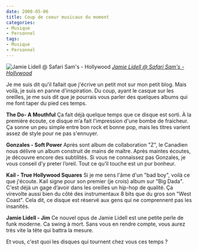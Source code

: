 ```yaml
---
date: 2008-05-06
title: Coup de coeur musicaux du moment
categories:
- Musique
- Personnel
tags:
- Musique
- Personnel
---
```

<img src="https://farm1.static.flickr.com/101/290219619_0ce594b084.jpg" alt="Jamie Lidell  @ Safari Sam's - Hollywood" />
<em><a title="photo sharing" href="https://www.flickr.com/photos/emayoh/290219619/">Jamie Lidell  @ Safari Sam's - Hollywood</a></em>

Je me suis dit qu'il fallait que j'écrive un petit mot sur mon petit blog. Mais voilà, je suis en panne d'inspiration. Du coup, ayant le casque sur les oreilles, je me suis dit que je pourrais vous parler des quelques albums qui me font taper du pied ces temps.

<!--more-->

<strong>The Do- A Mouthful</strong>
Ça fait déjà quelque temps que ce disque est sorti. À la première écoute, ce disque m’a fait l'impression d'une bombe de fraicheur. Ça sonne un peu simple entre bon rock et bonne pop, mais les titres varient assez de style pour ne pas s'ennuyer.

<strong>Gonzales - Soft Power</strong>
Après sont album de collaboration "Z", le Canadien nous délivre un album construit de mains de maître. Après maintes écoutes, je découvre encore des subtilités. Si vous ne connaissez pas Gonzales, je vous conseil d’y preter l’oreil. Tout ce qu’il touche est un pur bonheur.

<strong>Kail - True Hollywood Squares</strong>
Si je me sens l'âme d'un "bad boy", voilà ce que j'écoute. Kail signe pour son premier (je crois) album sur "Big Dada". C'est déjà un gage d’avoir dans les oreilles un hip-hop de qualité. Ça virevolte aussi bien du côté des instrumentaux 8 bits que du gros son "West Coast". Cela dit, ce disque est réservé aux gens qui ne comprennent pas les insanités.

<strong>Jamie Lidell - Jim</strong>
Ce nouvel opus de Jamie Lidell est une petite perle de funk moderne. Ca swing à mort. Sans vous en rendre compte, vous aurez très vite la tête qui battra la mesure.

Et vous, c'est quoi les disques qui tournent chez vous ces temps ?

